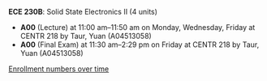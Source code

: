 **ECE 230B**: Solid State Electronics II (4 units)

- **A00** (Lecture) at 11:00 am–11:50 am on Monday, Wednesday, Friday at CENTR 218 by Taur, Yuan (A04513058)
- **A00** (Final Exam) at 11:30 am–2:29 pm on Friday at CENTR 218 by Taur, Yuan (A04513058)

[Enrollment numbers over time](./ECE230B.tsv)
